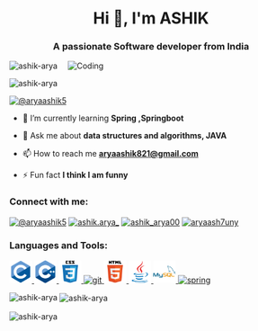 <h1 align="center">Hi 👋, I'm ASHIK</h1>
<h3 align="center">A passionate Software developer from India</h3>
<img align="right" alt="Coding" width="400" src="https://cdn.dribbble.com/users/1162077/screenshots/3848914/programmer.gif">
<p align="left"> <img src="https://komarev.com/ghpvc/?username=ashik-arya&label=Profile%20views&color=0e75b6&style=flat" alt="ashik-arya" /> </p>

<p align="left"> <img src="https://komarev.com/ghpvc/?username=ashik-arya&label=Profile%20views&color=0e75b6&style=flat" alt="ashik-arya" /> </p>

<p align="left"> <a href="https://twitter.com/@aryaashik5" target="blank"><img src="https://img.shields.io/twitter/follow/@aryaashik5?logo=twitter&style=for-the-badge" alt="@aryaashik5" /></a> </p>

- 🌱 I’m currently learning **Spring ,Springboot**

- 💬 Ask me about **data structures and algorithms, JAVA**

- 📫 How to reach me **aryaashik821@gmail.com**

- ⚡ Fun fact **I think I am funny**

<h3 align="left">Connect with me:</h3>
<p align="left">
<a href="https://twitter.com/@aryaashik5" target="blank"><img align="center" src="https://raw.githubusercontent.com/rahuldkjain/github-profile-readme-generator/master/src/images/icons/Social/twitter.svg" alt="@aryaashik5" height="30" width="40" /></a>
<a href="https://instagram.com/ashik.arya_" target="blank"><img align="center" src="https://raw.githubusercontent.com/rahuldkjain/github-profile-readme-generator/master/src/images/icons/Social/instagram.svg" alt="ashik.arya_" height="30" width="40" /></a>
<a href="https://www.leetcode.com/ashik_arya00" target="blank"><img align="center" src="https://raw.githubusercontent.com/rahuldkjain/github-profile-readme-generator/master/src/images/icons/Social/leet-code.svg" alt="ashik_arya00" height="30" width="40" /></a>
<a href="https://auth.geeksforgeeks.org/user/aryaash7uny" target="blank"><img align="center" src="https://raw.githubusercontent.com/rahuldkjain/github-profile-readme-generator/master/src/images/icons/Social/geeks-for-geeks.svg" alt="aryaash7uny" height="30" width="40" /></a>
</p>

<h3 align="left">Languages and Tools:</h3>
<p align="left"> <a href="https://www.cprogramming.com/" target="_blank" rel="noreferrer"> <img src="https://raw.githubusercontent.com/devicons/devicon/master/icons/c/c-original.svg" alt="c" width="40" height="40"/> </a> <a href="https://www.w3schools.com/cpp/" target="_blank" rel="noreferrer"> <img src="https://raw.githubusercontent.com/devicons/devicon/master/icons/cplusplus/cplusplus-original.svg" alt="cplusplus" width="40" height="40"/> </a> <a href="https://www.w3schools.com/css/" target="_blank" rel="noreferrer"> <img src="https://raw.githubusercontent.com/devicons/devicon/master/icons/css3/css3-original-wordmark.svg" alt="css3" width="40" height="40"/> </a> <a href="https://git-scm.com/" target="_blank" rel="noreferrer"> <img src="https://www.vectorlogo.zone/logos/git-scm/git-scm-icon.svg" alt="git" width="40" height="40"/> </a> <a href="https://www.w3.org/html/" target="_blank" rel="noreferrer"> <img src="https://raw.githubusercontent.com/devicons/devicon/master/icons/html5/html5-original-wordmark.svg" alt="html5" width="40" height="40"/> </a> <a href="https://www.java.com" target="_blank" rel="noreferrer"> <img src="https://raw.githubusercontent.com/devicons/devicon/master/icons/java/java-original.svg" alt="java" width="40" height="40"/> </a> <a href="https://www.mysql.com/" target="_blank" rel="noreferrer"> <img src="https://raw.githubusercontent.com/devicons/devicon/master/icons/mysql/mysql-original-wordmark.svg" alt="mysql" width="40" height="40"/> </a> <a href="https://spring.io/" target="_blank" rel="noreferrer"> <img src="https://www.vectorlogo.zone/logos/springio/springio-icon.svg" alt="spring" width="40" height="40"/> </a> </p>

<p><img align="left" src="https://github-readme-stats.vercel.app/api/top-langs?username=ashik-arya&show_icons=true&locale=en&layout=compact" alt="ashik-arya" /></p>

<p>&nbsp;<img align="center" src="https://github-readme-stats.vercel.app/api?username=ashik-arya&show_icons=true&locale=en" alt="ashik-arya" /></p>

<p><img align="center" src="https://github-readme-streak-stats.herokuapp.com/?user=ashik-arya&" alt="ashik-arya" /></p>
